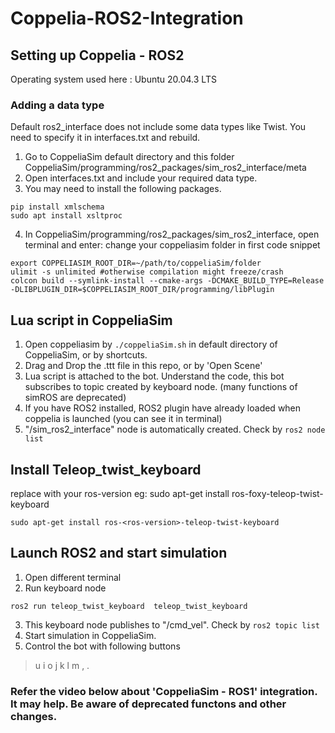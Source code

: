 # Coppelia-ROS2-Integration

## Setting up Coppelia - ROS2

Operating system used here : Ubuntu 20.04.3 LTS

### Adding a data type

Default ros2_interface does not include some data types like Twist. You need to specify it in interfaces.txt and rebuild. 

1) Go to CoppeliaSim default directory and this folder CoppeliaSim/programming/ros2_packages/sim_ros2_interface/meta  
2) Open interfaces.txt and include your required data type. 
3) You may need to install the following packages.

```
pip install xmlschema
sudo apt install xsltproc
```

4) In CoppeliaSim/programming/ros2_packages/sim_ros2_interface, open terminal and enter:
    change your coppeliasim folder in first code snippet

```
export COPPELIASIM_ROOT_DIR=~/path/to/coppeliaSim/folder
ulimit -s unlimited #otherwise compilation might freeze/crash
colcon build --symlink-install --cmake-args -DCMAKE_BUILD_TYPE=Release -DLIBPLUGIN_DIR=$COPPELIASIM_ROOT_DIR/programming/libPlugin
```

## Lua script in CoppeliaSim

1) Open coppeliasim by `./coppeliaSim.sh` in default directory of CoppeliaSim, or by shortcuts.
2) Drag and Drop the .ttt file in this repo, or by 'Open Scene'
3) Lua script is attached to the bot. Understand the code, this bot subscribes to topic created by keyboard node. (many functions of simROS are deprecated)
4) If you have ROS2 installed, ROS2 plugin have already loaded when coppelia is launched (you can see it in terminal)
5) "/sim_ros2_interface" node is automatically created. Check by `ros2 node list`

## Install Teleop_twist_keyboard

replace with your ros-version
eg: sudo apt-get install ros-foxy-teleop-twist-keyboard
 
```
sudo apt-get install ros-<ros-version>-teleop-twist-keyboard
```

## Launch ROS2 and start simulation

1) Open different terminal
2) Run keyboard node

```
ros2 run teleop_twist_keyboard  teleop_twist_keyboard 
```
3) This keyboard node publishes to "/cmd_vel". Check by `ros2 topic list`
4) Start simulation in CoppeliaSim.
5) Control the bot with following buttons

> u i o
> j k l
> m , .

### Refer the video below about 'CoppeliaSim - ROS1' integration. It may help. Be aware of deprecated functons and other changes. 

